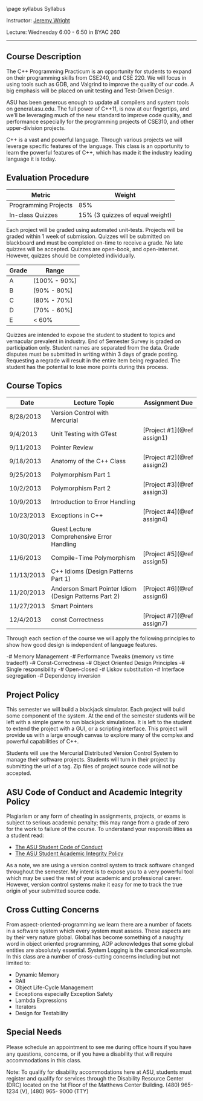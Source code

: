 \page syllabus Syllabus

Instructor: [Jeremy Wright](mailto:jeremy.wright@asu.edu)

Lecture: Wednesday 6:00 - 6:50 in BYAC 260

------------------------------------------------------------------------------

Course Description
------------------
The C++ Programming Practicum is an opportunity for students to expand on their programming skills from CSE240, and CSE 220.  We will focus in using tools such as GDB, and Valgrind to improve the quality of our code.  A big emphasis will be placed on unit testing and Test-Driven Design.  

ASU has been generous enough to update all compilers and system tools on general.asu.edu. The full power of C++11, is now at our fingertips, and we’ll be leveraging much of the new standard to improve code quality, and performance especially for the programming projects of CSE310, and other upper-division projects. 

C++ is a vast and powerful language. Through various projects we will leverage specific features of the language. This class is an opportunity to learn the powerful features of C++, which has made it the industry leading language it is today. 

Evaluation Procedure
--------------------
| Metric | Weight |
| ------ | ------ |
| Programming Projects | 85% |
| In-class Quizzes	 | 15%	(3 quizzes of equal weight) |

Each project will be graded using automated unit-tests. Projects will be graded within 1 week of submission.
Quizzes will be submitted on blackboard and must be completed on-time to receive a grade. No late quizzes will be accepted. Quizzes are open-book, and open-internet. However, quizzes should be completed individually.

| Grade | Range |
|-------|-------|
|A	| (100% - 90%] |
|B	| (90% - 80%] |
|C	| (80% - 70%] |
|D	| (70% - 60%] |
|E	| < 60% |

Quizzes are intended to expose the student to student to topics and vernacular prevalent in industry.
End of Semester Survey is graded on participation only. Student names are separated from the data.
Grade disputes must be submitted in writing within 3 days of grade posting. Requesting a regrade will result in the entire item being regraded. The student has the potential to lose more points during this process.

Course Topics
-------------

| Date       | Lecture Topic                                         | Assignment Due  |
| ---------- | -----------------------------------------------       | --------------- |
| 8/28/2013  | Version Control with Mercurial                        |                 |
| 9/4/2013   | Unit Testing with GTest                               | [Project #1](@ref assign1)      |
| 9/11/2013  | Pointer Review                                        |                 |
| 9/18/2013  | Anatomy of the C++ Class                              | [Project #2](@ref assign2)      |
| 9/25/2013  | Polymorphism Part 1                                   |                 |
| 10/2/2013  | Polymorphism Part 2                                   | [Project #3](@ref assign3)      |
| 10/9/2013  | Introduction to Error Handling                        |                 |
| 10/23/2013 | Exceptions in C++                                     | [Project #4](@ref assign4)      |
| 10/30/2013 | Guest Lecture Comprehensive Error Handling            |                 |
| 11/6/2013  | Compile-Time Polymorphism                             | [Project #5](@ref assign5)      |
| 11/13/2013 | C++ Idioms (Design Patterns Part 1)                   |                 |
| 11/20/2013 | Anderson Smart Pointer Idiom (Design Patterns Part 2) | [Project #6](@ref assign6)      |
| 11/27/2013 | Smart Pointers                                        |                 |
| 12/4/2013  | const Correctness                                     | [Project #7](@ref assign7)      |

Through each section of the course we will apply the following principles to show how good design is independent of language features.  

-# Memory Management
-# Performance Tweaks (memory vs time tradeoff)
-# Const-Correctness
-# Object Oriented Design Principles
    -# Single responsibility
    -# Open-closed
    -# Liskov substitution
    -# Interface segregation
    -# Dependency inversion

Project Policy
--------------
This semester we will build a blackjack simulator. Each project will build some component of the system. At the end of the semester students will be left with a simple game to run blackjack simulations. It is left to the student to extend the project with a GUI, or a scripting interface. This project will provide us with a large enough canvas to explore many of the complex and powerful capabilities of C++.

Students will use the Mercurial Distributed Version Control System to manage their software projects. Students will turn in their project by submitting the url of a tag. Zip ﬁles of project source code will not be accepted.

ASU Code of Conduct and Academic Integrity Policy
-------------------------------------------------
Plagiarism or any form of cheating in assignments, projects, or exams is subject to serious academic penalty; this may range from a grade of zero for the work to failure of the course. To understand your responsibilities as a student read:
- [The ASU Student Code of Conduct](http://www.asu.edu/aad/manuals/usi/usi104-01.html)
- [The ASU Student Academic Integrity Policy](http://provost.asu.edu/academicintegrity/policy)

As a note, we are using a version control system to track software changed throughout the semester. My intent is to expose you to a very powerful tool which may be used the rest of your academic and professional career. However, version control systems make it easy for me to track the true origin of your submitted source code.

Cross Cutting Concerns
----------------------
From aspect-oriented-programming we learn there are a number of facets in a software system which every system must assess. These aspects are by their very nature global. Global has become something of a naughty word in object oriented programming, AOP acknowledges that some global entities are absolutely essential. System Logging is the canonical example. In this class are a number of cross-cutting concerns including but not limited to:
- Dynamic Memory
- RAII
- Object Life-Cycle Management
- Exceptions especially Exception Safety
- Lambda Expressions
- Iterators
- Design for Testability

Special Needs
-------------
Please schedule an appointment to see me during oﬃce hours if you have any questions, concerns, or if you have a disability that will require accommodations in this class.

Note: To qualify for disability accommodations here at ASU, students must register and qualify for services through the Disability Resource Center (DRC) located on the 1st Floor of the Matthews Center Building. (480) 965-1234 (V), (480) 965- 9000 (TTY)





